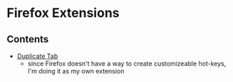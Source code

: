 # Firefox Extensions

## Contents

- [Duplicate Tab](./duplicate-tab/)
    - since Firefox doesn't have a way to create customizeable hot-keys, I'm doing it as my own extension
